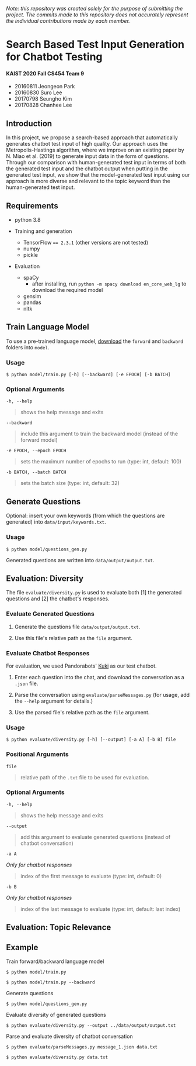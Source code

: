_Note: this repository was created solely for the purpose of submitting the project. The commits made to this repository does not accurately represent the individual contributions made by each member._

# Search Based Test Input Generation for Chatbot Testing

#### KAIST 2020 Fall CS454 Team 9

-   20160811 Jeongeon Park
-   20160830 Suro Lee
-   20170798 Seungho Kim
-   20170828 Chanhee Lee

## Introduction

In this project, we propose a search-based approach that automatically generates chatbot test input of high quality. Our approach uses the Metropolis-Hastings algorithm, where we improve on an existing paper by N. Miao et al. (2019) to generate input data in the form of questions. Through our comparison with human-generated test input in terms of both the generated test input and the chatbot output when putting in the generated test input, we show that the model-generated test input using our approach is more diverse and relevant to the topic keyword than the human-generated test input.

## Requirements

-   python 3.8

-   Training and generation
    -   TensorFlow `== 2.3.1` (other versions are not tested)
    -   numpy
    -   pickle
-   Evaluation
    -   spaCy
        -   after installing, run `python -m spacy download en_core_web_lg` to download the required model
    -   gensim
    -   pandas
    -   nltk

## Train Language Model

To use a pre-trained language model, [download](https://drive.google.com/drive/folders/1MRMNEXKjaM_9tI1gdONJaNSO5Xl5k7ZB?usp=sharing) the `forward` and `backward` folders into `model`.

### Usage

    $ python model/train.py [-h] [--backward] [-e EPOCH] [-b BATCH]

### Optional Arguments

`-h, --help`

> shows the help message and exits

`--backward`

> include this argument to train the backward model (instead of the forward model)

`-e EPOCH, --epoch EPOCH`

> sets the maximum number of epochs to run (type: int, default: 100)

`-b BATCH, --batch BATCH`

> sets the batch size (type: int, default: 32)

## Generate Questions

Optional: insert your own keywords (from which the questions are generated) into `data/input/keywords.txt`.

### Usage

    $ python model/questions_gen.py

Generated questions are written into `data/output/output.txt`.

## Evaluation: Diversity

The file `evaluate/diversity.py` is used to evaluate both [1] the generated questions and [2] the chatbot's responses.

### Evaluate Generated Questions

1. Generate the questions file `data/output/output.txt`.

2. Use this file's relative path as the `file` argument.

### Evaluate Chatbot Responses

For evaluation, we used Pandorabots' [Kuki](https://www.messenger.com/t/chatbots.io) as our test chatbot.

1. Enter each question into the chat, and download the conversation as a `.json` file.

2. Parse the conversation using `evaluate/parseMessages.py` (for usage, add the `--help` argument for details.)

3. Use the parsed file's relative path as the `file` argument.

### Usage

    $ python evaluate/diversity.py [-h] [--output] [-a A] [-b B] file

### Positional Arguments

`file`

> relative path of the `.txt` file to be used for evaluation.

### Optional Arguments

`-h, --help`

> shows the help message and exits

`--output`

> add this argument to evaluate generated questions (instead of chatbot conversation)

`-a A`

_Only for chatbot responses_

> index of the first message to evaluate (type: int, default: 0)

`-b B`

_Only for chatbot responses_

> index of the last message to evaluate (type: int, default: last index)

## Evaluation: Topic Relevance

<!-- Add topic relevance evaluation method here  -->

## Example

Train forward/backward language model

    $ python model/train.py

    $ python model/train.py --backward

Generate questions

    $ python model/questions_gen.py

Evaluate diversity of generated questions

    $ python evaluate/diversity.py --output ../data/output/output.txt

Parse and evaluate diversity of chatbot conversation

    $ python evaluate/parseMessages.py message_1.json data.txt

    $ python evaluate/diversity.py data.txt
